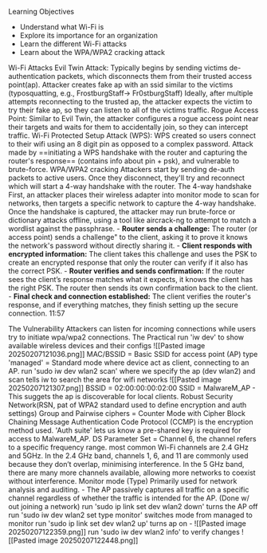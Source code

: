 Learning Objectives
- Understand what Wi-Fi is
- Explore its importance for an organization
- Learn the different Wi-Fi attacks
- Learn about the WPA/WPA2 cracking attack

Wi-Fi Attacks
	Evil Twin Attack:
		Typically begins by sending victims de-authentication packets, which disconnects them from their trusted access point(ap). Attacker creates fake ap with an ssid similar to the victims (typosquatting, e.g., FrostburgStaff-> Fr0stburgStaff) Ideally, after multiple attempts reconnecting to the trusted ap, the attacker expects the victim to try their fake ap, so they can listen to all of the victims traffic. 
	Rogue Access Point:
		Similar to Evil Twin, the attacker configures a rogue access point near their targets and waits for them to accidentally join, so they can intercept traffic. 
	Wi-Fi Protected Setup Attack (WPS):
		WPS created so users connect to their wifi using an 8 digit pin as opposed to a complex password. Attack made by ==initiating a WPS handshake with the router and capturing the router's response== (contains info about pin + psk), and vulnerable to brute-force. 
WPA/WPA2 cracking
	Attackers start by sending de-auth packets to active users. Once they disconnect, they'll try and reconnect which will start a 4-way handshake with the router. 
	The 4-way handshake
		First, an attacker places their wireless adapter into monitor mode to scan for networks, then targets a specific network to capture the 4-way handshake. Once the handshake is captured, the attacker may run brute-force or dictionary attacks offline, using a tool like aircrack-ng to attempt to match a wordlist against the passphrase.
	- **Router sends a challenge:** The router (or access point) sends a challenge" to the client, asking it to prove it knows the network's password without directly sharing it.
	- **Client responds with encrypted information:** The client takes this challenge and uses the PSK to create an encrypted response that only the router can verify if it also has the correct PSK.
	- **Router verifies and sends confirmation:** If the router sees the client’s response matches what it expects, it knows the client has the right PSK. The router then sends its own confirmation back to the client.
	- **Final check and connection established:** The client verifies the router's response, and if everything matches, they finish setting up the secure connection.
11:57

The Vulnerability 
	Attackers can listen for incoming connections while users try to initiate wpa/wpa2 connections. 
The Practical
	run 'iw dev' to show available wireless devices and their configs
		![[Pasted image 20250207121036.png]]
	MAC/BSSID = Basic SSID for access point (AP)
	type 'managed' = Standard mode where device act as client, connecting to an AP. 
	run 'sudo iw dev wlan2 scan' where we specify the ap (dev wlan2) and scan tells iw to search the area for wifi networks
		![[Pasted image 20250207121307.png]]
	BSSID = 02:00:00:00:02:00
	SSID = MalwareM_AP - This suggets the ap is discoverable for local clients. 
	Robust Security Network(RSN, pat of WPA2 standard used to define encryption and auth settings)
		Group and Pairwise ciphers = Counter Mode with Cipher Block Chaining Message Authentication Code Protocol (CCMP) is the encryption method used. 
		 'Auth suite' lets us know a pre-shared key is required for access to MalwareM_AP. 
		DS Parameter Set = Channel 6, the channel refers to a specific frequency range. 
			most common Wi-Fi channels are 2.4 GHz and 5GHz. In the 2.4 GHz band, channels 1, 6, and 11 are commonly used because they don’t overlap, minimising interference. In the 5 GHz band, there are many more channels available, allowing more networks to coexist without interference.
	Monitor mode (Type)
		Primarily used for network analysis and auditing. 
		- The AP passively captures all traffic on a specific channel regardless of whether the traffic is intended for the AP. (Done w/ out joining a network)
		run 'sudo ip link set dev wlan2 down'
			turns the AP off
		run 'sudo iw dev wlan2 set type monitor'
			switches mode from managed to monitor 
		run 'sudo ip link set dev wlan2 up'
			turns ap on
		- ![[Pasted image 20250207122359.png]]
		run 'sudo iw dev wlan2 info'
			to verify changes
			![[Pasted image 20250207122448.png]]
		